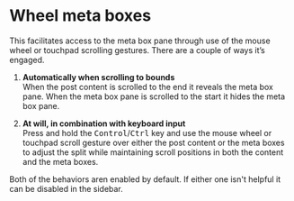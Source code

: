 # Wheel meta boxes
This facilitates access to the meta box pane through use of the mouse wheel or touchpad scrolling gestures. There are a couple of ways it’s engaged.
 
1. **Automatically when scrolling to bounds**<br/>
   When the post content is scrolled to the end it reveals the meta box pane. When the meta box pane is scrolled to the start it hides the meta box pane.

2. **At will, in combination with keyboard input**<br/>
   Press and hold the <kbd>Control</kbd>/<kbd>Ctrl</kbd> key and use the mouse wheel or touchpad scroll gesture over either the post content or the meta boxes to adjust the split while maintaining scroll positions in both the content and the meta boxes.

Both of the behaviors aren enabled by default. If either one isn't helpful it can be disabled in the sidebar.
